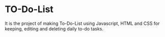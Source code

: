 # TO-Do-List
It is the project of making To-Do-List using Javascript, HTML and CSS for keeping, editing and deleting daily to-do tasks.

